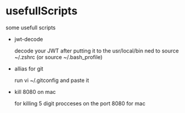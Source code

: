 # usefullScripts
some usefull scripts

- jwt-decode <JWT>

  decode your JWT
after putting it to the usr/local/bin
ned to source ~/.zshrc (or source ~/.bash_profile)

- allias for git
  
  run vi ~/.gitconfig and paste it

- kill 8080 on mac

  for killing 5 digit procceses on the port 8080 for mac 
